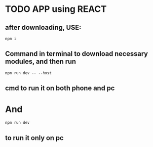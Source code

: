 # TODO APP using REACT

## after downloading, USE:
```
npm i
```
## Command in terminal to download necessary modules, and then run 


```
npm run dev -- --host
```
## cmd to run it on both phone and pc

# And

```
npm run dev
```
## to run it only on pc
